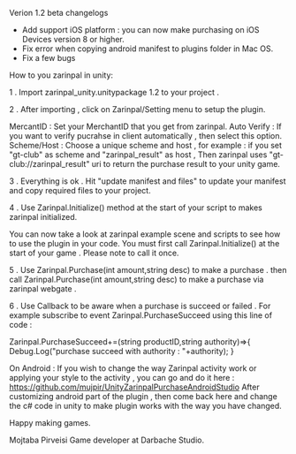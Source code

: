 Verion 1.2 beta changelogs
  - Add support iOS platform : you can now make purchasing on iOS Devices version 8 or higher.
  - Fix error when copying android manifest to plugins folder in Mac OS.
  - Fix a few bugs


How to you zarinpal in unity:

1 .  Import zarinpal_unity.unitypackage 1.2 to your project .

2 .  After importing , click on Zarinpal/Setting menu to setup the plugin.

MercantID : Set your MerchantID that you get from zarinpal.
Auto Verify : If you want to verify pucrahse in client automatically , then select this option.
Scheme/Host : Choose a unique scheme and host , for example : if you set "gt-club" as scheme and "zarinpal_result" as host ,
Then zarinpal uses "gt-club://zarinpal_result" uri to return the purchase result to your unity game.

3 . Everything is ok . Hit "update manifest and files" to update your manifest and copy required files to your project.

4 . Use Zarinpal.Initialize() method at the start of your script to makes zarinpal initialized.

You can now take a look at zarinpal example scene and scripts to see how to use the plugin in your code.
You must first call Zarinpal.Initialize() at the start of your game . Please note to call it once.


5 . Use Zarinpal.Purchase(int amount,string desc) to make a purchase . 
then call Zarinpal.Purchase(int amount,string desc) to make a purchase via zarinpal webgate .

6 . Use Callback to be aware when a purchase is succeed or failed . For example subscribe to event Zarinpal.PurchaseSucceed using this line of code :

Zarinpal.PurchaseSucceed+=(string productID,string authority)=>{
  Debug.Log("purchase succeed with authority : "+authority);
}


On Android : If you wish to change the way Zarinpal activity work or applying your style to the activity , you can go and do it here :
https://github.com/mujpir/UnityZarinpalPurchaseAndroidStudio
After customizing android part of the plugin ,  then come back here and change the c# code in unity to make plugin works with the way you have changed.

Happy making games.

Mojtaba Pirveisi
Game developer at Darbache Studio.
